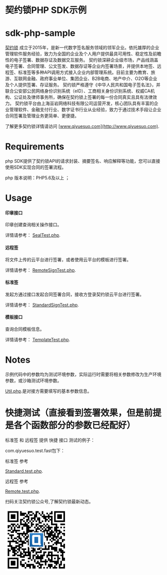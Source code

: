 # 契约锁PHP SDK示例
# sdk-php-sample
[契约锁](http://www.qiyuesuo.com) 成立于2015年，是新一代数字签名服务领域的领军企业。依托雄厚的企业管理软件服务经验，致力为全国的企业及个人用户提供最具可用性、稳定性及前瞻性的电子签署、数据存证及数据交互服务。 契约锁深耕企业级市场，产品线涵盖电子签署、合同管理、公文签发、数据存证等企业内签署场景，并提供本地签、远程签、标准签等多种API调用方式接入企业内部管理系统。目前主要为教育、旅游、互联网金融、政府事业单位、集团企业、B2B电商、地产中介、O2O等企业及个人提供签署、存证服务。 契约锁严格遵守《中华人民共和国电子签名法》，并联合公安部公民网络身份识别系统（eID）、工商相关身份识别系统、权威CA机构、公证处及律师事务所，确保在契约锁上签署的每一份合同真实且具有法律效力。 契约锁平台由上海亘岩网络科技有限公司运营开发，核心团队具有丰富的企业管理软件、金融支付行业、数字证书行业从业经验，致力于通过技术手段让企业合同签署及管理业务更简单、更便捷。

了解更多契约锁详情请访问 [www.qiyuesuo.com](http://www.qiyuesuo.com).


Requirements
============
php SDK提供了契约锁API的请求封装、摘要签名、响应解释等功能，您可以直接使用SDK实现合同的签署流程。

php 版本说明：PHP5.6及以上 ； 




Usage
=====

#### 印章接口
印章创建查询相关操作接口。

详情请参考： [SealTest.php](https://github.com/qiyuesuo/sdk-php-sample/blob/master/com.qiyuesuo.test/SealTest.php).

#### 远程签
将文件上传的云平台进行签署，或者使用云平台的模板进行签署。

详情请参考： [RemoteSignTest.php](https://github.com/qiyuesuo/sdk-php-sample/blob/master/com.qiyuesuo.test/RemoteSignTest.php).

#### 标准签
发起方通过接口发起合同签署合同，接收方登录契约锁云平台进行签署。

详情请参考： [StandardSignTest.php](https://github.com/qiyuesuo/sdk-php-sample/blob/master/com.qiyuesuo.test/StandardSignTest.php).

#### 模板接口
查询合同模板信息。

详情请参考： [TemplateTest.php](https://github.com/qiyuesuo/sdk-php-sample/blob/master/com.qiyuesuo.test/TemplateTest.php).

Notes
=======
示例代码中的参数均为测试环境参数，实际运行时需要将相关参数修改为生产环境参数，或沙箱测试环境参数。

 [Util.php](https://github.com/qiyuesuo/sdk-php-sample/blob/master/com.qiyuesuo.common/Util.php).是对接方需要填写的基本参数信息。



快捷测试（直接看到签署效果，但是前提是各个函数部分的参数已经配好）
=======
标准签  和  远程签  提供 快捷 接口 测试的例子：

com.qiyuesuo.test.fast包下：
	
标准签 参考

 [Standard.test.php](https://github.com/qiyuesuo/sdk-php-sample/blob/master/com.qiyuesuo.test.fast/Standard.test.php).
	
远程签 参考

 [Remote.test.php](https://github.com/qiyuesuo/sdk-php-sample/blob/master/com.qiyuesuo.test.fast/Standard.test.php).

扫码关注契约锁公众号,了解契约锁最新动态。

![契约锁公众号](qrcode.png)
